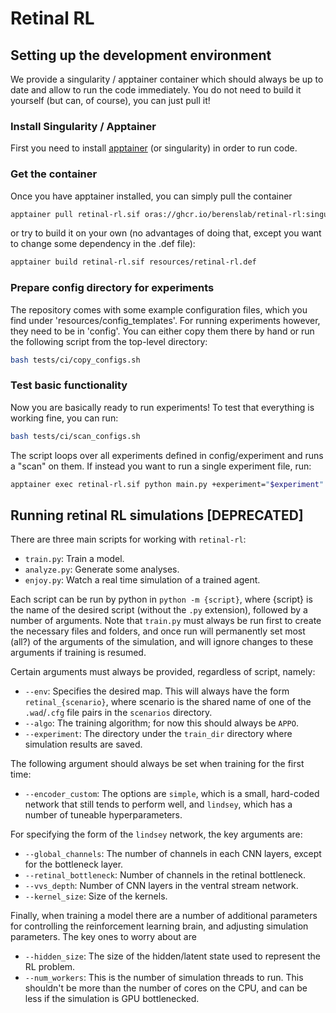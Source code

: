 # Retinal RL

## Setting up the development environment

We provide a singularity / apptainer container which should always be up to date and allow to run the code immediately. You do not need to build it yourself (but can, of course), you can just pull it!

### Install Singularity / Apptainer

First you need to install [apptainer](https://github.com/apptainer/apptainer/) (or singularity) in order to run code.

### Get the container

Once you have apptainer installed, you can simply pull the container

```bash
apptainer pull retinal-rl.sif oras://ghcr.io/berenslab/retinal-rl:singularity-image
```

or try to build it on your own (no advantages of doing that, except you want to change some dependency in the .def file):

```bash
apptainer build retinal-rl.sif resources/retinal-rl.def
```

### Prepare config directory for experiments

The repository comes with some example configuration files, which you find under 'resources/config_templates'. For running experiments however, they need to be in 'config'.
You can either copy them there by hand or run the following script from the top-level directory:

```bash
bash tests/ci/copy_configs.sh
```

### Test basic functionality

Now you are basically ready to run experiments!
To test that everything is working fine, you can run:

```bash
bash tests/ci/scan_configs.sh
```

The script loops over all experiments defined in config/experiment and runs a "scan" on them.
If instead you want to run a single experiment file, run:

```bash
apptainer exec retinal-rl.sif python main.py +experiment="$experiment" command=scan system.device=cpu
```

## Running retinal RL simulations [DEPRECATED]

There are three main scripts for working with `retinal-rl`:

- `train.py`: Train a model.
- `analyze.py`: Generate some analyses.
- `enjoy.py`: Watch a real time simulation of a trained agent.

Each script can be run by python in `python -m {script}`, where {script} is the name of the desired script (without the `.py` extension), followed by a number of arguments. Note that `train.py` must always be run first to create the necessary files and folders, and once run will permanently set most (all?) of the arguments of the simulation, and will ignore changes to these arguments if training is resumed.

Certain arguments must always be provided, regardless of script, namely:

- `--env`: Specifies the desired map. This will always have the form `retinal_{scenario}`, where scenario is the shared name of one of the `.wad`/`.cfg` file pairs in the `scenarios` directory.
- `--algo`: The training algorithm; for now this should always be `APPO`.
- `--experiment`: The directory under the `train_dir` directory where simulation results are saved.

The following argument should always be set when training for the first time:

- `--encoder_custom`: The options are `simple`, which is a small, hard-coded network that still tends to perform well, and `lindsey`, which has a number of tuneable hyperparameters.

For specifying the form of the `lindsey` network, the key arguments are:

- `--global_channels`: The number of channels in each CNN layers, except for the bottleneck layer.
- `--retinal_bottleneck`: Number of channels in the retinal bottleneck.
- `--vvs_depth`: Number of CNN layers in the ventral stream network.
- `--kernel_size`: Size of the kernels.

Finally, when training a model there are a number of additional parameters for controlling the reinforcement learning brain, and adjusting simulation parameters. The key ones to worry about are

- `--hidden_size`: The size of the hidden/latent state used to represent the RL problem.
- `--num_workers`: This is the number of simulation threads to run. This shouldn't be more than the number of cores on the CPU, and can be less if the simulation is GPU bottlenecked.
